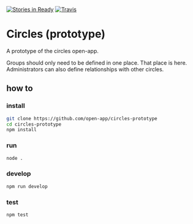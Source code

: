 [![Stories in Ready](https://badge.waffle.io/open-app/circles-prototype.png?label=ready&title=Ready)](https://waffle.io/open-app/circles-prototype)
[![Travis](https://travis-ci.org/open-app/circles-prototype.svg?branch=master)](https://travis-ci.org/open-app/circles-prototype)

# Circles (prototype)

A prototype of the circles open-app.

Groups should only need to be defined in one place. That place is here. Administrators can also define relationships with other circles.

## how to

### install

```bash
git clone https://github.com/open-app/circles-prototype
cd circles-prototype
npm install
```

### run

```bash
node .
```

### develop

```bash
npm run develop
```


### test

```bash
npm test
```
